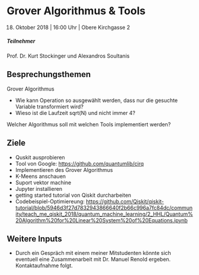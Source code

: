 # Grover Algorithmus & Tools
18. Oktober 2018 | 16:00 Uhr | Obere Kirchgasse 2

##### Teilnehmer
Prof. Dr. Kurt Stockinger und Alexandros Soultanis

## Besprechungsthemen
Grover Algorithmus
- Wie kann Operation so ausgewählt werden, dass nur die gesuchte Variable transformiert wird?
- Wieso ist die Laufzeit sqrt(N) und nicht immer 4?

Welcher Algorithmus soll mit welchen Tools implementiert werden?

## Ziele
- Quskit ausprobieren
- Tool von Google: https://github.com/quantumlib/cirq
- Implementieren des Grover Algorithmus
- K-Meens anschauen
- Suport vektor machine
- Jupyter installieren
- getting started tutorial von Qiskit durcharbeiten
- Codebeispiel-Optimiereung: https://github.com/Qiskit/qiskit-tutorial/blob/5946d3f27d7832943866640f2b66c996a7fc84dc/community/teach_me_qiskit_2018/quantum_machine_learning/2_HHL/Quantum%20Algorithm%20for%20Linear%20System%20of%20Equations.ipynb

## Weitere Inputs
- Durch ein Gespräch mit einem meiner Mitstudenten könnte sich eventuell eine Zusammenarbeit mit Dr. Manuel Renold ergeben. Kontaktaufnahme folgt.
